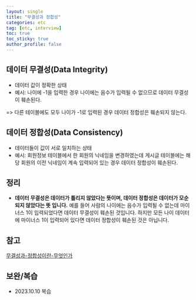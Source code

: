 ```yaml
---
layout: single
title: "무결성과 정합성"
categories: etc
tag: [etc, interview]
toc: true
toc_sticky: true
author_profile: false
---
```

## 데이터 무결성(Data Integrity)

* 데이터 값이 정확한 상태
* 예시: 나이에 -1을 입력한 경우 나이에는 음수가 입력될 수 없으므로 데이터 무결성이 훼손된다.

=> 다른 테이블에도 모두 나이가 -1로 입력된 경우 데이터 정합성은 훼손되지 않는다.



##  데이터 정합성(Data Consistency)

* 데이터들이 값이 서로 일치하는 상태
* 예시: 회원정보 테이블에서 한 회원의 닉네임을 변경하였는데 게시글 테이블에는 해당 회원의 이전 닉네임이 계속 입력되어 있는 경우 데이터 정합성이 훼손된다.



## 정리

* **데이터 무결성은 데이터가 틀리지 않았다는 뜻이며, 데이터 정합성은 데이터가 모순되지 않았다는 뜻 입니다.** 예를 들어 사람의 나이에는 음수가 입력될 수 없는데 마이너스 1이 입력되었다면 데이터 무결성이 훼손된 것입니다. 하지만 모든 나이 데이터에 마이너스 1이 입력되어 있다면 데이터 정합성이 훼손된 것은 아닙니다.



## 참고

<a href="https://velog.io/@yangsijun528/%EB%AC%B4%EA%B2%B0%EC%84%B1%EA%B3%BC-%EC%A0%95%ED%95%A9%EC%84%B1%EC%9D%B4%EB%9E%80-%EB%AC%B4%EC%97%87%EC%9D%B8%EA%B0%80" target="_blank">무결성과-정합성이란-무엇인가</a>



## 보완/복습

* 2023.10.10 복습
